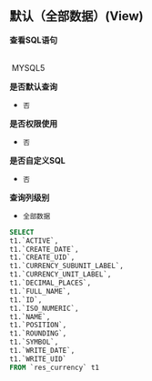 ## 默认（全部数据）(View) <!-- {docsify-ignore-all} -->



<p class="panel-title"><b>查看SQL语句</b></p>
<br>

<el-row>
&nbsp;<el-tag @click="MYSQL5 = true">MYSQL5</el-tag>
</el-row>

<br>
<p class="panel-title"><b>是否默认查询</b></p>

* `否`

<p class="panel-title"><b>是否权限使用</b></p>

* `否`

<p class="panel-title"><b>是否自定义SQL</b></p>

* `否`

<p class="panel-title"><b>查询列级别</b></p>

* `全部数据`






<el-dialog v-model="MYSQL5" title="MYSQL5">

```sql
SELECT
t1.`ACTIVE`,
t1.`CREATE_DATE`,
t1.`CREATE_UID`,
t1.`CURRENCY_SUBUNIT_LABEL`,
t1.`CURRENCY_UNIT_LABEL`,
t1.`DECIMAL_PLACES`,
t1.`FULL_NAME`,
t1.`ID`,
t1.`ISO_NUMERIC`,
t1.`NAME`,
t1.`POSITION`,
t1.`ROUNDING`,
t1.`SYMBOL`,
t1.`WRITE_DATE`,
t1.`WRITE_UID`
FROM `res_currency` t1 


```

</el-dialog>

<script>
 const { createApp } = Vue
  createApp({
    data() {
      return {
                MYSQL5 : false
        
      }
    },
    methods: {
    }
  }).use(ElementPlus).mount('#app')
</script>